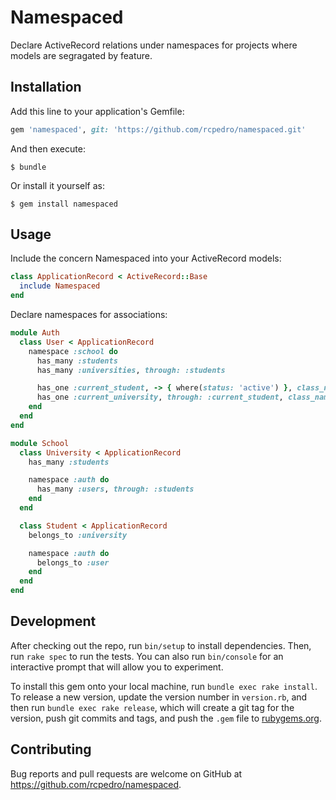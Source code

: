 # Namespaced

Declare ActiveRecord relations under namespaces for projects where models are segragated by feature.

## Installation

Add this line to your application's Gemfile:

```ruby
gem 'namespaced', git: 'https://github.com/rcpedro/namespaced.git'
```

And then execute:

    $ bundle

Or install it yourself as:

    $ gem install namespaced

## Usage

Include the concern Namespaced into your ActiveRecord models:

```ruby
class ApplicationRecord < ActiveRecord::Base
  include Namespaced
end
```

Declare namespaces for associations:

```ruby
module Auth
  class User < ApplicationRecord
    namespace :school do
      has_many :students
      has_many :universities, through: :students

      has_one :current_student, -> { where(status: 'active') }, class_name: 'Student'
      has_one :current_university, through: :current_student, class_name: 'University'
    end
  end
end

module School
  class University < ApplicationRecord
    has_many :students

    namespace :auth do
      has_many :users, through: :students
    end
  end

  class Student < ApplicationRecord
    belongs_to :university

    namespace :auth do
      belongs_to :user
    end
  end
end
```

## Development

After checking out the repo, run `bin/setup` to install dependencies. Then, run `rake spec` to run the tests. You can also run `bin/console` for an interactive prompt that will allow you to experiment.

To install this gem onto your local machine, run `bundle exec rake install`. To release a new version, update the version number in `version.rb`, and then run `bundle exec rake release`, which will create a git tag for the version, push git commits and tags, and push the `.gem` file to [rubygems.org](https://rubygems.org).

## Contributing

Bug reports and pull requests are welcome on GitHub at https://github.com/rcpedro/namespaced.

